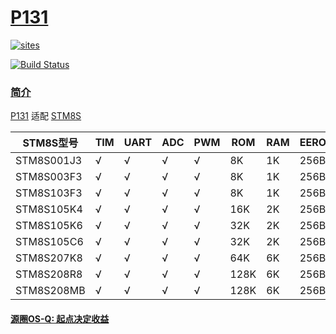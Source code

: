 ﻿# [P131](https://github.com/OS-Q/P131)

[![sites](http://182.61.61.133/link/resources/OSQ.png)](http://www.OS-Q.com)

[![Build Status](https://github.com/OS-Q/P131/workflows/CI/badge.svg)](https://github.com/OS-Q/P131/actions/workflows/CI.yml)

### [简介](https://github.com/OS-Q/P131/wiki)

[P131](https://github.com/OS-Q/P131) 适配 [STM8S](https://www.st.com/zh/microcontrollers-microprocessors/stm8s-series.html)


| STM8S型号  | TIM | UART | ADC | PWM | ROM  | RAM | EEROM | FREQ | DAC | CMP | OPA |
| ---------- | --- | ---- | --- | --- | ---- | --- | ----- | ---- | --- | --- | --- |
| STM8S001J3 | √   | √    | √   | √   |   8K |  1K | 256B | 16M  | X    | X    | X   |
| STM8S003F3 | √   | √    | √   | √   |   8K |  1K | 256B | 16M  | X    | X    | X   |
| STM8S103F3 | √   | √    | √   | √   |   8K |  1K | 256B | 16M  | X    | X    | X   |
| STM8S105K4 | √   | √    | √   | √   |  16K |  2K | 256B | 16M  | X    | X    | X   |
| STM8S105K6 | √   | √    | √   | √   |  32K |  2K | 256B | 16M  | X    | X    | X   |
| STM8S105C6 | √   | √    | √   | √   |  32K |  2K | 256B | 16M  | X    | X    | X   |
| STM8S207K8 | √   | √    | √   | √   |  64K |  6K | 256B | 16M  | X    | X    | X   |
| STM8S208R8 | √   | √    | √   | √   | 128K |  6K | 256B | 16M  | X    | X    | X   |
| STM8S208MB | √   | √    | √   | √   | 128K |  6K | 256B | 16M  | X    | X    | X   |


#### [源圈OS-Q: 起点决定收益](http://www.OS-Q.com)
